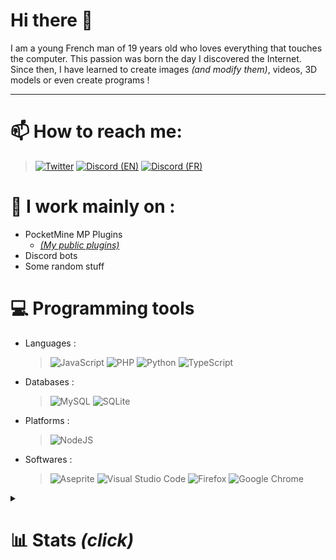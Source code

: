 
# Hi there 👋

I am a young French man of 19 years old who loves everything that touches the computer.
This passion was born the day I discovered the Internet.
Since then, I have learned to create images *(and modify them)*, videos, 3D models or even create programs !

---
# 📫 How to reach me:
> [![Twitter](https://img.shields.io/badge/Verre2OuiSki-%231DA1F2.svg?style=for-the-badge&logo=Twitter&logoColor=white)](https://twitter.com/Verre2OuiSki)
> [![Discord (EN)](https://img.shields.io/badge/Discord%20%28EN%29-%237289DA.svg?style=for-the-badge&logo=discord&logoColor=white)](https://discord.gg/P8R4WhARrY)
> [![Discord (FR)](https://img.shields.io/badge/Discord%20%28FR%29-%237289DA.svg?style=for-the-badge&logo=discord&logoColor=white)](https://discord.gg/DnmRbAxMbN)

# 🔭 I work mainly on :
* PocketMine MP Plugins
  * [*(My public plugins)*](https://poggit.pmmp.io/plugins/by/Verre2OuiSki)
* Discord bots
* Some random stuff

# 💻 Programming tools
- Languages :
  > ![JavaScript](https://img.shields.io/badge/javascript-%23323330.svg?style=for-the-badge&logo=javascript&logoColor=%23F7DF1E) ![PHP](https://img.shields.io/badge/php-%23777BB4.svg?style=for-the-badge&logo=php&logoColor=white) ![Python](https://img.shields.io/badge/python-3670A0?style=for-the-badge&logo=python&logoColor=ffdd54) ![TypeScript](https://img.shields.io/badge/typescript-%23007ACC.svg?style=for-the-badge&logo=typescript&logoColor=white)
- Databases :
  > ![MySQL](https://img.shields.io/badge/mysql-%2300f.svg?style=for-the-badge&logo=mysql&logoColor=white) ![SQLite](https://img.shields.io/badge/sqlite-%2307405e.svg?style=for-the-badge&logo=sqlite&logoColor=white)
- Platforms :
  > ![NodeJS](https://img.shields.io/badge/node.js-6DA55F?style=for-the-badge&logo=node.js&logoColor=white)
- Softwares :
  > ![Aseprite](https://img.shields.io/badge/Aseprite-FFFFFF?style=for-the-badge&logo=Aseprite&logoColor=#7D929E) ![Visual Studio Code](https://img.shields.io/badge/Visual%20Studio%20Code-0078d7.svg?style=for-the-badge&logo=visual-studio-code&logoColor=white) ![Firefox](https://img.shields.io/badge/Firefox-FF7139?style=for-the-badge&logo=Firefox-Browser&logoColor=white) ![Google Chrome](https://img.shields.io/badge/Google%20Chrome-4285F4?style=for-the-badge&logo=GoogleChrome&logoColor=white)

<!--
# 📝 Currently learning :
> ![TypeScript](https://img.shields.io/badge/typescript-%23007ACC.svg?style=for-the-badge&logo=typescript&logoColor=white)
-->


<details>
  <summary><h1>📊 Stats <i>(click)</i></h1></summary>
  <br>
  <p align="center">
    <img alt="Verre2OuiSki's Github Stats" src="https://github-readme-stats.vercel.app/api?username=Verre2OuiSki&theme=github_dark&title_color=00FF88&text_color=808080&icon_color=00EEFF&hide_border=false&border_color=FFFFFF&border_radius=30&show_icons=true&count_private=true" /><br>
    <img alt="Verre2OuiSki's Top Languages" src="https://github-readme-stats.vercel.app/api/top-langs/?username=Verre2OuiSKi&theme=github_dark&title_color=00FF88&text_color=808080&icon_color=00EEFF&hide_border=false&border_color=FFFFFF&border_radius=30&layout=compact&custom_title=Most%20Used%20Languages%20%28public%20repo%27s%29" /><br>
    <img alt="Verre2OuiSki's Wakatime Stats" src="https://github-readme-stats.vercel.app/api/wakatime?username=Verre2OuiSki&theme=github_dark&title_color=00FF88&text_color=808080&icon_color=00EEFF&hide_border=false&border_color=FFFFFF&border_radius=30&layout=compact" /><br>
  </p>
  
  
</details>
 
